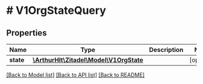 # # V1OrgStateQuery

## Properties

Name | Type | Description | Notes
------------ | ------------- | ------------- | -------------
**state** | [**\ArthurHlt\Zitadel\Model\V1OrgState**](V1OrgState.md) |  | [optional]

[[Back to Model list]](../../README.md#models) [[Back to API list]](../../README.md#endpoints) [[Back to README]](../../README.md)
